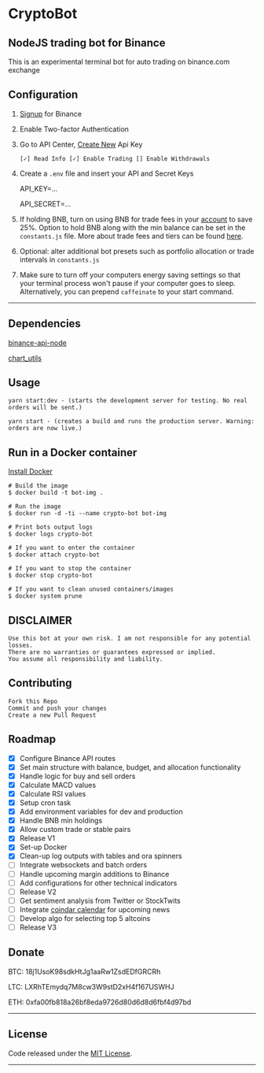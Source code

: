 # CryptoBot

## NodeJS trading bot for Binance

This is an experimental terminal bot for auto trading on binance.com exchange

## Configuration

1.  [Signup](https://www.binance.com/?ref=11635276) for Binance
2.  Enable Two-factor Authentication
3.  Go to API Center, [Create New](https://www.binance.com/userCenter/createApi.html) Api Key

        [✓] Read Info [✓] Enable Trading [] Enable Withdrawals

4.  Create a `.env` file and insert your API and Secret Keys

    API_KEY=...

    API_SECRET=...

5.  If holding BNB, turn on using BNB for trade fees in your [account](https://www.binance.com/userCenter/myAccount.html) to save 25%. Option to hold BNB along with the min balance can be set in the `constants.js` file. More about trade fees and tiers can be found [here](https://www.binance.com/en/fee/schedule).

6.  Optional: alter additional bot presets such as portfolio allocation or trade intervals in `constants.js`
7.  Make sure to turn off your computers energy saving settings so that your terminal process won't pause if your computer goes to sleep. Alternatively, you can prepend `caffeinate` to your start command.

---

## Dependencies

[binance-api-node](https://github.com/binance-exchange/binance-api-node)

[chart_utils](https://github.com/vpfautz/chart_utils)

## Usage

    yarn start:dev - (starts the development server for testing. No real orders will be sent.)

    yarn start - (creates a build and runs the production server. Warning: orders are now live.)

## Run in a Docker container

[Install Docker](https://docs.docker.com/install/)

    # Build the image
    $ docker build -t bot-img .

    # Run the image
    $ docker run -d -ti --name crypto-bot bot-img

    # Print bots output logs
    $ docker logs crypto-bot

    # If you want to enter the container
    $ docker attach crypto-bot

    # If you want to stop the container
    $ docker stop crypto-bot

    # If you want to clean unused containers/images
    $ docker system prune

## DISCLAIMER

    Use this bot at your own risk. I am not responsible for any potential losses.
    There are no warranties or guarantees expressed or implied.
    You assume all responsibility and liability.

## Contributing

    Fork this Repo
    Commit and push your changes
    Create a new Pull Request

## Roadmap

- [x] Configure Binance API routes
- [x] Set main structure with balance, budget, and allocation functionality
- [x] Handle logic for buy and sell orders
- [x] Calculate MACD values
- [x] Calculate RSI values
- [x] Setup cron task
- [x] Add environment variables for dev and production
- [x] Handle BNB min holdings
- [x] Allow custom trade or stable pairs
- [x] Release V1
- [x] Set-up Docker
- [x] Clean-up log outputs with tables and ora spinners
- [ ] Integrate websockets and batch orders
- [ ] Handle upcoming margin additions to Binance
- [ ] Add configurations for other technical indicators
- [ ] Release V2
- [ ] Get sentiment analysis from Twitter or StockTwits
- [ ] Integrate [coindar calendar](https://coindar.org) for upcoming news
- [ ] Develop algo for selecting top 5 altcoins
- [ ] Release V3

## Donate

BTC: 18j1UsoK98sdkHtJg1aaRw1ZsdEDfGRCRh

LTC: LXRhTEmydq7M8cw3W9stD2xH4f167USWHJ

ETH: 0xfa00fb818a26bf8eda9726d80d6d8d6fbf4d97bd

---

## License

Code released under the [MIT License](https://opensource.org/licenses/MIT).

---
